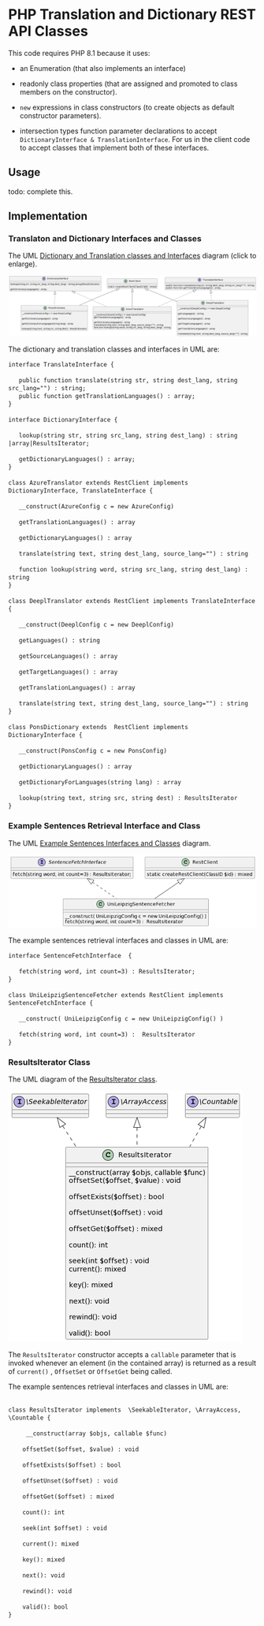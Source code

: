 # PHP Translation and Dictionary REST API Classes

This code requires PHP 8.1 because it uses:

- an Enumeration (that also implements an interface)

- readonly class properties (that are assigned and promoted to class members on the constructor).

- `new` expressions in class constructors (to create objects as default constructor parameters).

- intersection types function parameter declarations to accept `DictionaryInterface & TranslationInterface`. For us in the client code to accept classes that implement both of these interfaces.

## Usage

todo: complete this.

## Implementation

### Translaton and Dictionary Interfaces and Classes

The UML [Dictionary and Translation classes and Interfaces](/assets/images/dict-trans-classes.png) diagram (click to enlarge).

![UML Dictionary and Translation Class and Interface Diagram](/assets/images/dict-trans-classes.png)

The dictionary and translation classes and interfaces in UML are:

```plantuml
interface TranslateInterface {

   public function translate(string str, string dest_lang, string src_lang="") : string; 
   public function getTranslationLanguages() : array;
}

interface DictionaryInterface {
   
   lookup(string str, string src_lang, string dest_lang) : string |array|ResultsIterator; 

   getDictionaryLanguages() : array;
}

class AzureTranslator extends RestClient implements DictionaryInterface, TranslateInterface {

   __construct(AzureConfig c = new AzureConfig)
   
   getTranslationLanguages() : array

   getDictionaryLanguages() : array 
    
   translate(string text, string dest_lang, source_lang="") : string 
   
   function lookup(string word, string src_lang, string dest_lang) : string 
}

class DeeplTranslator extends RestClient implements TranslateInterface {
   
   __construct(DeeplConfig c = new DeeplConfig)
   
   getLanguages() : string

   getSourceLanguages() : array

   getTargetLanguages() : array
   
   getTranslationLanguages() : array

   translate(string text, string dest_lang, source_lang="") : string 
}

class PonsDictionary extends  RestClient implements DictionaryInterface {

   __construct(PonsConfig c = new PonsConfig)

   getDictionaryLanguages() : array 

   getDictionaryForLanguages(string lang) : array

   lookup(string text, string src, string dest) : ResultsIterator
}
```

### Example Sentences Retrieval Interface and Class

The UML [Example Sentences Interfaces and Classes](/assets/images/sentence-fetcher.png) diagram.

![UML of Examples Sentence Retrieval Class and Interface Diagram](/assets/images/sentence-fetcher.png)

The example sentences retrieval interfaces and classes in UML are:

```plantuml
interface SentenceFetchInterface  { 

   fetch(string word, int count=3) : ResultsIterator;
}

class UniLeipzigSentenceFetcher extends RestClient implements SentenceFetchInterface {

   __construct( UniLeipzigConfig c = new UniLeipzigConfig() )
   
   fetch(string word, int count=3) :  ResultsIterator
}
```

### ResultsIterator Class

The UML diagram of the [ResultsIterator class](/assets/images/results-iterator.png).

![UML of ResultIterator](/assets/images/results-iterator.png)

The `ResultsIterator` constructor accepts a `callable` parameter that is invoked whenever an element (in the contained array) is returned as a result of 
`current()` , `OffsetSet` or `OffsetGet` being called.

The example sentences retrieval interfaces and classes in UML are:

```plantuml

class ResultsIterator implements  \SeekableIterator, \ArrayAccess, \Countable {

     __construct(array $objs, callable $func) 
    
    offsetSet($offset, $value) : void

    offsetExists($offset) : bool

    offsetUnset($offset) : void

    offsetGet($offset) : mixed

    count(): int

    seek(int $offset) : void 
   
    current(): mixed

    key(): mixed

    next(): void

    rewind(): void

    valid(): bool
}
```
